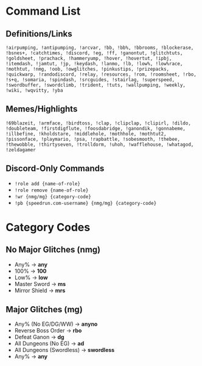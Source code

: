# Command List

## Definitions/Links

```!airpumping, !antipumping, !arcvar, !bb, !bb%, !bbrooms, !blockerase, !bsnes+, !catchtimes, !discord, !eg, !ff, !ganontut, !glitchtuts, !goldsheet, !prachack, !hammeryump, !hover, !hovertut, !ipbj, !itemdash, !jamtut, !jp, !keydash, !lanmo, !lb, !low%, !low%race, !mothtut, !nmg, !oob, !owglitches, !pinkustips, !prizepacks, !quickwarp, !randodiscord, !relay, !resources, !rom, !roomsheet, !rbo, !s+q, !somaria, !spindash, !srcguides, !stairlag, !superspeed, !swordbuffer, !swordclimb, !trident, !tuts, !wallpumping, !weekly, !wiki, !wqvitty, !yba```

## Memes/Highlights

```!69blazeit, !armface, !birdtoss, !clap, !clipclap, !clipirl, !dildo, !doubleteam, !firstdigflute, !foosdabridge, !ganondik, !gonnabeme, !illbefine, !kholdstare, !middlehole, !mothhole, !mothtut2, !pissonface, !playmario, !psa, !rapbattle, !sobesmooth, !thebee, !thewobble, !thirtyseven, !trolldorm, !uhoh, !wafflehouse, !whatagod, !zeldagamer```

## Discord-Only Commands

- `!role add {name-of-role}`
- `!role remove {name-of-role}`
- `!wr {nmg/mg} {category-code}`
- `!pb {speedrun.com-username} {nmg/mg} {category-code}`

# Category Codes

## No Major Glitches (nmg)

- Any% -> **any**
- 100% -> **100**
- Low% -> **low**
- Master Sword -> **ms**
- Mirror Shield -> **mrs**

## Major Glitches (mg)

- Any% (No EG/DG/WW) -> **anyno**
- Reverse Boss Order -> **rbo**
- Defeat Ganon -> **dg**
- All Dungeons (No EG) -> **ad**
- All Dungeons (Swordless) -> **swordless**
- Any% -> **any**